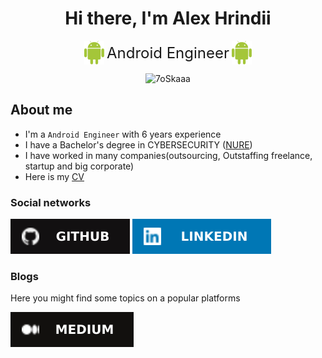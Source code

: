 <h1 align="center">Hi there, I'm Alex Hrindii</h1>
<div align="center">
    <img src="public/android.png" style="vertical-align: middle;" width="32"/>
    <span style="vertical-align: middle; font-size: x-large;">Android Engineer</span>
    <img src="public/android.png" style="vertical-align: middle;" width="32"/>
</div>


<style>
  .rounded-image {
    border-radius: 50%;
    overflow: hidden;
  }

  .rounded-image img {
    width: 50%; 
  }
</style>

<p align="center" class="rounded-image">
  <img src="https://media.licdn.com/dms/image/C4E03AQG1NzVBk7mL2g/profile-displayphoto-shrink_800_800/0/1660169073293?e=1708560000&v=beta&t=KyUMIZHFomrIpV6pvuvtYzfjwhrXx4Kq3MCsaKZQgg0&style=plastic" alt="7oSkaaa" />
</p>

## About me
- I'm a `Android Engineer` with 6 years experience  
- I have a Bachelor's degree in CYBERSECURITY (<a href="https://nure.ua/en/applicants/specialties-and-specialization/cybersecurity/">NURE</a>)
- I have worked in many companies(outsourcing, Outstaffing freelance, startup and big corporate)
- Here is my [CV](/public/TODO.pdf)

### Social networks
[![github](public/github.svg)](https://github.com/impossible1770)
[![linkedin](public/linkedin.svg)](https://www.linkedin.com/in/alexander-h-667533193/)

### Blogs
Here you might find some topics on a popular platforms

[![medium](public/medium.svg)](https://medium.com/@alex.hrindii/)
